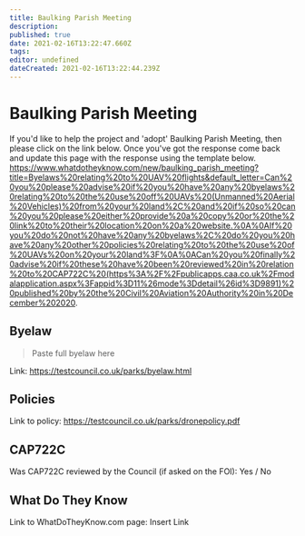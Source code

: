 ```yaml
---
title: Baulking Parish Meeting
description: 
published: true
date: 2021-02-16T13:22:47.660Z
tags: 
editor: undefined
dateCreated: 2021-02-16T13:22:44.239Z
---
```


# Baulking Parish Meeting
If you'd like to help the project and 'adopt' Baulking Parish Meeting, then please click on the link below. Once you've got the response come back and update this page with the response using the template below.
https://www.whatdotheyknow.com/new/baulking_parish_meeting?title=Byelaws%20relating%20to%20UAV%20flights&default_letter=Can%20you%20please%20advise%20if%20you%20have%20any%20byelaws%20relating%20to%20the%20use%20off%20UAVs%20(Unmanned%20Aerial%20Vehicles)%20from%20your%20land%2C%20and%20if%20so%20can%20you%20please%20either%20provide%20a%20copy%20or%20the%20link%20to%20their%20location%20on%20a%20website.%0A%0AIf%20you%20do%20not%20have%20any%20byelaws%2C%20do%20you%20have%20any%20other%20policies%20relating%20to%20the%20use%20of%20UAVs%20on%20your%20land%3F%0A%0ACan%20you%20finally%20advise%20if%20these%20have%20been%20reviewed%20in%20relation%20to%20CAP722C%20(https%3A%2F%2Fpublicapps.caa.co.uk%2Fmodalapplication.aspx%3Fappid%3D11%26mode%3Ddetail%26id%3D9891)%20published%20by%20the%20Civil%20Aviation%20Authority%20in%20December%202020.

## Byelaw
> Paste full byelaw here

Link:
https://testcouncil.co.uk/parks/byelaw.html

## Policies
Link to policy:
https://testcouncil.co.uk/parks/dronepolicy.pdf

## CAP722C

Was CAP722C reviewed by the Council (if asked on the FOI): Yes / No

## What Do They Know

Link to WhatDoTheyKnow.com page:
Insert Link

